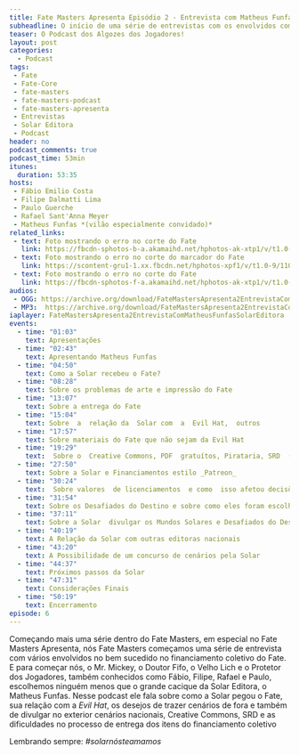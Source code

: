 ```yaml
---
title: Fate Masters Apresenta Episódio 2 - Entrevista com Matheus Funfas (Solar Editora)
subheadline: O início de uma série de entrevistas com os envolvidos com o FATE
teaser: O Podcast dos Algozes dos Jogadores!
layout: post
categories:
  - Podcast
tags:
 - Fate
 - Fate-Core
 - fate-masters
 - fate-masters-podcast
 - fate-masters-apresenta
 - Entrevistas
 - Solar Editora
 - Podcast
header: no
podcast_comments: true 
podcast_time: 53min
itunes:
  duration: 53:35
hosts:
 - Fábio Emilio Costa
 - Filipe Dalmatti Lima
 - Paulo Guerche 
 - Rafael Sant'Anna Meyer
 - Matheus Funfas *(vilão especialmente convidado)*
related_links:
 - text: Foto mostrando o erro no corte do Fate
   link: https://fbcdn-sphotos-b-a.akamaihd.net/hphotos-ak-xtp1/v/t1.0-9/11709652_861182910584511_809982867151089919_n.jpg?oh=e350d1a514c3b38751e22463732ae01d&oe=56151E4B&__gda__=1448853950_7c835241be81c6c5df7de19e30520348
 - text: Foto mostrando o erro no corte do marcador do Fate
   link: https://scontent-gru1-1.xx.fbcdn.net/hphotos-xpf1/v/t1.0-9/11039283_861183473917788_2622760840335748111_n.jpg?oh=54ddfec5446084564d30ee864d8dcc35&oe=56226E2B
 - text: Foto mostrando o erro no corte do Fate
   link: https://fbcdn-sphotos-f-a.akamaihd.net/hphotos-ak-xtp1/v/t1.0-9/11698618_861183590584443_736237538289153633_n.jpg?oh=1f60086d291718c1bb6ef59fcaa5cb9e&oe=5610CD90&__gda__=1448372581_c4480b5f6b8eb49c584901338f06cc1b
audios:
 - OGG: https://archive.org/download/FateMastersApresenta2EntrevistaComMatheusFunfasSolarEditora/Fate%20Masters%20Apresenta%20%232%20-%20Entrevista%20com%20Matheus%20Funfas%20%28Solar%20Editora%29.ogg
 - MP3:  https://archive.org/download/FateMastersApresenta2EntrevistaComMatheusFunfasSolarEditora/Fate%20Masters%20Apresenta%20%232%20-%20Entrevista%20com%20Matheus%20Funfas%20%28Solar%20Editora%29.mp3
iaplayer: FateMastersApresenta2EntrevistaComMatheusFunfasSolarEditora
events:
  - time: "01:03"
    text: Apresentações
  - time: "02:43"
    text: Apresentando Matheus Funfas
  - time: "04:50"
    text: Como a Solar recebeu o Fate?
  - time: "08:28"
    text: Sobre os problemas de arte e impressão do Fate
  - time: "13:07"
    text: Sobre a entrega do Fate
  - time: "15:04"
    text: Sobre  a  relação da  Solar com  a  Evil Hat,  outros            licenciamentos e o _Worlds of Adventure_
  - time: "17:57"
    text: Sobre materiais do Fate que não sejam da Evil Hat
  - time: "19:29"
    text:  Sobre o  Creative Commons, PDF  gratuítos, Pirataria, SRD  (_System Reference  Document_)  e  _Pay What  You  Want_
  - time: "27:50"
    text: Sobre a Solar e Financiamentos estilo _Patreon_
  - time: "30:24"
    text:  Sobre valores  de licenciamentos  e como  isso afetou decisões no Financiamento Coletivo
  - time: "31:54"
    text: Sobre os Desafiados do Destino e sobre como eles foram escolhidos
  - time: "37:11"
    text: Sobre a Solar  divulgar os Mundos Solares e Desafiados do Destino
  - time: "40:19"
    text: A Relação da Solar com outras editoras nacionais
  - time: "43:20"
    text: A Possibilidade de um concurso de cenários pela Solar
  - time: "44:37"
    text: Próximos passos da Solar
  - time: "47:31"
    text: Considerações Finais
  - time: "50:19"
    text: Encerramento
episode: 6
---
```


Começando mais uma  série dentro do Fate Masters, em  especial no Fate
Masters Apresenta, nós Fate Masters  começamos uma série de entrevista
com vários  envolvidos no  bem sucedido  no financiamento  coletivo do
Fate. E para começar nós, o Mr.  Mickey, o Doutor Fifo, o Velho Lich e
o Protetor dos Jogadores, também conhecidos como Fábio, Filipe, Rafael
e  Paulo, escolhemos  ninguém  menos  que o  grande  cacique da  Solar
Editora, o Matheus  Funfas. Nesse podcast ele fala sobre  como a Solar
pegou  o Fate,  sua relação  com a  *Evil Hat*,  os desejos  de trazer
cenários de fora e também  de divulgar no exterior cenários nacionais,
Creative Commons,  SRD e  as dificuldades no  processo de  entrega dos
itens do financiamento coletivo

Lembrando sempre: _#solarnósteamamos_


